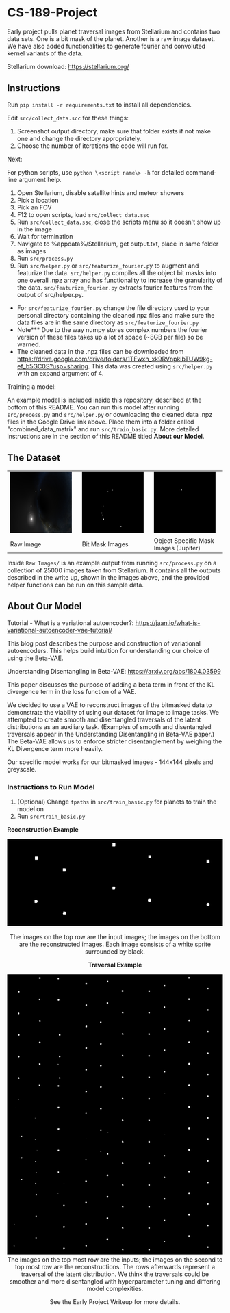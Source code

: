 # CS-189-Project

Early project pulls planet traversal images from Stellarium and contains two data sets. One is a bit mask of the planet. Another is a raw image dataset. We have also added functionalities to generate fourier and convoluted kernel variants of the data.

Stellarium download: https://stellarium.org/

## Instructions

Run `pip install -r requirements.txt` to install all dependencies.

Edit `src/collect_data.scc` for these things:

1. Screenshot output directory, make sure that folder exists if not make one and change the directory appropriately.
2. Choose the number of iterations the code will run for.

Next:

For python scripts, use `python \<script name\> -h` for detailed command-line argument help.

1. Open Stellarium, disable satellite hints and meteor showers
2. Pick a location
3. Pick an FOV
4. F12 to open scripts, load `src/collect_data.ssc`
5. Run `src/collect_data.ssc`, close the scripts menu so it doesn't show up in the image
6. Wait for termination
7. Navigate to %appdata%/Stellarium, get output.txt, place in same folder as images
8. Run `src/process.py`
9. Run `src/helper.py` or `src/featurize_fourier.p`y to augment and featurize the data. `src/helper.py` compiles all the object bit masks into one overall .npz array and has functionality to increase the granularity of the data. `src/featurize_fourier.py` extracts fourier features from the output of src/helper.py.

- For `src/featurize_fourier.py` change the file directory used to your personal directory containing the cleaned.npz files and make sure the data files are in the same directory as `src/featurize_fourier.py`
- Note\*\*\* Due to the way numpy stores complex numbers the fourier version of these files takes up a lot of space (~8GB per file) so be warned.
- The cleaned data in the .npz files can be downloaded from https://drive.google.com/drive/folders/1TFwxn_xk9RVnpkibTUW9kg-ef_b5GC0S?usp=sharing. This data was created using `src/helper.py` with an expand argument of 4.

Training a model:

An example model is included inside this repository, described at the bottom of this README. You can run this model after running `src/process.py` and `src/helper.py` or downloading the cleaned data .npz files in the Google Drive link above. Place them into a folder called "combined_data_matrix" and run `src/train_basic.py`. More detailed instructions are in the section of this README titled **About our Model**.

## The Dataset

<table style="width: 100%;">
  <tr>
    <td width="33%"><img src="https://github.com/jacobyeung/CS-189-Project/blob/main/Raw%20Images/image/0.png"></td>
    <td width="33%"><img src="https://github.com/jacobyeung/CS-189-Project/blob/main/Raw%20Images/object_bit_mask/0.png"></td>
    <td width="33%"><img src="https://github.com/jacobyeung/CS-189-Project/blob/main/Raw%20Images/object_indexed_mask/10000_images/Jupiter.png"></td>
  </tr>
  <tr>
    <td>Raw Image</td>
     <td>Bit Mask Images</td>
     <td>Object Specific Mask Images (Jupiter)</td>
  </tr>
 </table>

Inside `Raw Images/` is an example output from running `src/process.py` on a collection of 25000 images taken from Stellarium. It contains all the outputs described in the write up, shown in the images above, and the provided helper functions can be run on this sample data.

## About Our Model

Tutorial - What is a variational autoencoder?: https://jaan.io/what-is-variational-autoencoder-vae-tutorial/

This blog post describes the purpose and construction of variational autoencoders. This helps build intuition for understanding our choice of using the Beta-VAE.

Understanding Disentangling in Beta-VAE: https://arxiv.org/abs/1804.03599

This paper discusses the purpose of adding a beta term in front of the KL divergence term in the loss function of a VAE.

We decided to use a VAE to reconstruct images of the bitmasked data to demonstrate the viability of using our dataset for image to image tasks. We attempted to create smooth and disentangled traversals of the latent distributions as an auxiliary task. (Examples of smooth and disentangled traversals appear in the Understanding Disentangling in Beta-VAE paper.) The Beta-VAE allows us to enforce stricter disentanglement by weighing the KL Divergence term more heavily.

Our specific model works for our bitmasked images - 144x144 pixels and greyscale.

### Instructions to Run Model

1. (Optional) Change `fpaths` in `src/train_basic.py` for planets to train the model on
2. Run `src/train_basic.py`

**Reconstruction Example**

<div style="text-align: center;">
    <img src="https://github.com/jacobyeung/CS-189-Project/blob/main/Reconstruction Examples/Sun/25.png">  
</p>
The images on the top row are the input images; the images on the bottom are the reconstructed images. Each image consists of a white sprite surrounded by black.

**Traversal Example**

<div style="text-align: center;">
    <img src="https://github.com/jacobyeung/CS-189-Project/blob/main/Reconstruction Examples/Sun traversal.png">  
</div>
The images on the top most row are the inputs; the images on the second to top most row are the reconstructions. The rows afterwards represent a traversal of the latent distribution. We think the traversals could be smoother and more disentangled with hyperparameter tuning and differing model complexities.

<br />

See the Early Project Writeup for more details.
